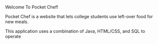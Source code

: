 Welcome To Pocket Chef!

Pocket Chef is a website that lets college students use left-over food for new meals.

This application uses a combination of Java, HTML/CSS, and SQL to operate